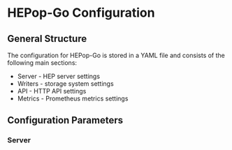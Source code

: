 # HEPop-Go Configuration

## General Structure

The configuration for HEPop-Go is stored in a YAML file and consists of the following main sections:
- Server - HEP server settings
- Writers - storage system settings
- API - HTTP API settings
- Metrics - Prometheus metrics settings

## Configuration Parameters

### Server 